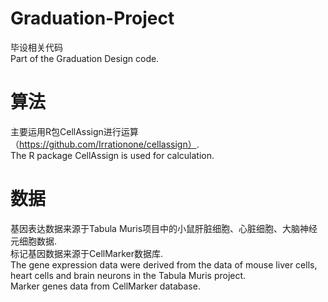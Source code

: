 # Graduation-Project
毕设相关代码  
Part of the Graduation Design code.  

# 算法
主要运用R包CellAssign进行运算（https://github.com/Irrationone/cellassign）.  
The R package CellAssign is used for calculation.  

# 数据
基因表达数据来源于Tabula Muris项目中的小鼠肝脏细胞、心脏细胞、大脑神经元细胞数据.  
标记基因数据来源于CellMarker数据库.  
The gene expression data were derived from the data of mouse liver cells, heart cells and brain neurons in the Tabula Muris project.  
Marker genes data from CellMarker database.  
